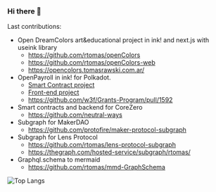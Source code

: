 ### Hi there 👋

Last contributions:
+ Open DreamColors art&educational project in ink! and next.js with useink library
  + https://github.com/rtomas/openColors
  + https://github.com/rtomas/openColors-web
  + https://opencolors.tomasrawski.com.ar/
+ OpenPayroll in ink! for Polkadot.
  + [Smart Contract project](https://github.com/polkadrys/openPayroll)
  + [Front-end project](https://github.com/polkadrys/open-payroll-web/)
  + https://github.com/w3f/Grants-Program/pull/1592
+ Smart contracts and backend for CoreZero 
  + https://github.com/neutral-ways   
+ Subgraph for MakerDAO
  + https://github.com/protofire/maker-protocol-subgraph
+ Subgraph for Lens Protocol
  + https://github.com/rtomas/lens-protocol-subgraph
  + https://thegraph.com/hosted-service/subgraph/rtomas/
+ Graphql.schema to mermaid
  + https://github.com/rtomas/mmd-GraphSchema

![Top Langs](https://github-readme-stats.vercel.app/api/top-langs/?username=rtomas&langs_count=6)
